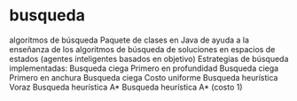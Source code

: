 # busqueda
algoritmos de búsqueda
Paquete de clases en Java de ayuda a la enseñanza de los algoritmos de 
búsqueda de soluciones en espacios de estados (agentes inteligentes basados en objetivo)
Estrategias de búsqueda implementadas:
Busqueda ciega Primero en profundidad
Busqueda ciega Primero en anchura
Busqueda ciega Costo uniforme
Busqueda heurística Voraz
Busqueda heurística A*
Busqueda heurística A* (costo 1)
